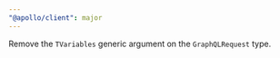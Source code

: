 ```yaml
---
"@apollo/client": major
---
```


Remove the `TVariables` generic argument on the `GraphQLRequest` type.
